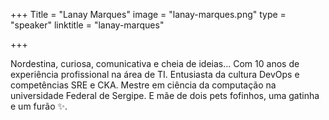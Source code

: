 +++
Title = "Lanay Marques"
image = "lanay-marques.png"
type = "speaker"
linktitle = "lanay-marques"

+++

Nordestina, curiosa, comunicativa e cheia de ideias... 
Com 10 anos de experiência profissional na área de TI. Entusiasta da cultura DevOps e competências SRE e CKA.
Mestre em ciência da computação na universidade Federal de Sergipe.
E mãe de dois pets fofinhos, uma gatinha e um furão ✨.